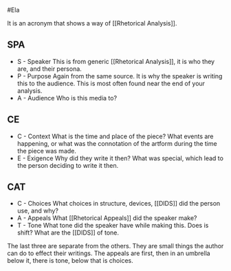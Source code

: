 #Ela 

It is an acronym that shows a way of [[Rhetorical Analysis]]. 

## SPA 

- S - Speaker 
This is from generic [[Rhetorical Analysis]], it is who they are, and their persona. 
- P - Purpose 
Again from the same source. It is why the speaker is writing this to the audience. This is most often found near the end of your analysis.
- A - Audience 
Who is this media to? 

## CE 

- C - Context 
What is the time and place of the piece? What events are happening, or what was the connotation of the artform during the time the piece was made. 
- E - Exigence 
Why did they write it then? What was special, which lead to the person deciding to write it then. 

## CAT 

- C - Choices 
What choices in structure, devices, [[DIDS]] did the person use, and why? 
- A - Appeals 
What [[Rhetorical Appeals]] did the speaker make? 
- T - Tone 
What tone did the speaker have while making this. Does is shift? What are the [[DIDS]] of tone. 

The last three are separate from the others. They are small things the author can do to effect their writings. The appeals are first, then in an umbrella below it, there is tone, below that is choices. 
